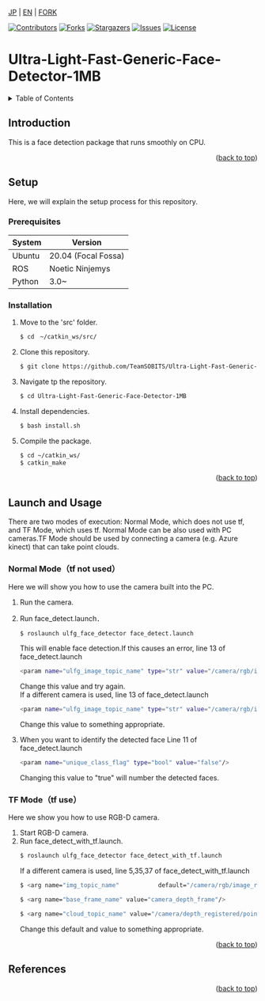 <a name="readme-top"></a>

[JP](README.md) | [EN](README_EN.md) | [FORK](README_FORK.md)

[![Contributors][contributors-shield]][contributors-url]
[![Forks][forks-shield]][forks-url]
[![Stargazers][stars-shield]][stars-url]
[![Issues][issues-shield]][issues-url]
[![License][license-shield]][license-url]

# Ultra-Light-Fast-Generic-Face-Detector-1MB

<!-- 目次 -->
<details>
  <summary>Table of Contents</summary>
  <ol>
    <li>
      <a href="#Introduction">Introduction</a>
    </li>
    <li>
      <a href="#Setup">Setup</a>
      <ul>
        <li><a href="#Prerequisites">Prerequisites</a></li>
        <li><a href="#Installation">Installation</a></li>
      </ul>
    </li>
    <li><a href="#Launch and Usage">Launch and Usage</a></li>
    <!-- <li><a href="#マイルストーン">マイルストーン</a></li> -->
    <!-- <li><a href="#変更履歴">変更履歴</a></li> -->
    <!-- <li><a href="#contributing">Contributing</a></li> -->
    <!-- <li><a href="#license">License</a></li> -->
    <li><a href="#References">References</a></li>
  </ol>
</details>



<!-- レポジトリの概要 -->
## Introduction

<!-- [![Product Name Screen Shot][product-screenshot]](https://example.com) -->

This is a face detection package that runs smoothly on CPU.

<p align="right">(<a href="#readme-top">back to top</a>)</p>



<!-- セットアップ -->
## Setup
Here, we will explain the setup process for this repository.

### Prerequisites
| System  | Version |
| ------------- | ------------- |
| Ubuntu | 20.04 (Focal Fossa) |
| ROS | Noetic Ninjemys |
| Python | 3.0~ |

### Installation

1. Move to the 'src' folder.
   ```sh
   $ cd　~/catkin_ws/src/
   ```
2. Clone this repository.
   ```sh
   $ git clone https://github.com/TeamSOBITS/Ultra-Light-Fast-Generic-Face-Detector-1MB.git
   ```
3. Navigate tp the repository.
   ```sh
   $ cd Ultra-Light-Fast-Generic-Face-Detector-1MB
   ```
4. Install dependencies.
    ```sh
    $ bash install.sh
    ```
5. Compile the package.
   ```sh
   $ cd ~/catkin_ws/
   $ catkin_make
   ```

<p align="right">(<a href="#readme-top">back to top</a>)</p>



<!-- 実行・操作方法 -->
## Launch and Usage
There are two modes of execution: Normal Mode, which does not use tf, and TF Mode, which uses tf.
Normal Mode can be also used with PC cameras.TF Mode should be used by connecting a camera (e.g. Azure kinect) that can take point clouds.


### Normal Mode（tf not used）
Here we will show you how to use the camera built into the PC.
1. Run the camera.
2. Run face_detect.launch．
    ```sh
    $ roslaunch ulfg_face_detector face_detect.launch
    ```
    This will enable face detection.If this causes an error, line 13 of face_detect.launch
    ```sh
    <param name="ulfg_image_topic_name" type="str" value="/camera/rgb/image_raw"/> 
    ```
    Change this value and try again.\
    If a different camera is used, line 13 of face_detect.launch
    ```sh
    <param name="ulfg_image_topic_name" type="str" value="/camera/rgb/image_raw"/>
    ```
    Change this value to something appropriate.

3. When you want to identify the detected face
    Line 11 of face_detect.launch
    ```sh
    <param name="unique_class_flag" type="bool" value="false"/> 
    ```
    Changing this value to "true" will number the detected faces.


### TF Mode（tf use）
Here we show you how to use RGB-D camera.
1. Start RGB-D camera.
2. Run face_detect_with_tf.launch.
    ```sh
    $ roslaunch ulfg_face_detector face_detect_with_tf.launch
    ```
    If a different camera is used, line 5,35,37 of face_detect_with_tf.launch
    ```sh
    $ <arg name="img_topic_name"           default="/camera/rgb/image_raw"/>

    $ <arg name="base_frame_name" value="camera_depth_frame"/> 

    $ <arg name="cloud_topic_name" value="/camera/depth_registered/points"/>
    ```
    Change this default and value to something appropriate.


<p align="right">(<a href="#readme-top">back to top</a>)</p>



<!-- マイルストーン -->
<!-- ## マイルストーン

- [x] 目標 1
- [ ] 目標 2
- [ ] 目標 3
    - [ ] サブ目標

現時点のバッグや新規機能の依頼を確認するために[Issueページ](https://github.com/github_username/repo_name/issues) をご覧ください．

<p align="right">(<a href="#readme-top">上に</a>)</p> -->



<!-- 変更履歴 -->
<!-- ## 変更履歴

- 2.0: 代表的なタイトル
  - 詳細 1
  - 詳細 2
  - 詳細 3
- 1.1: 代表的なタイトル
  - 詳細 1
  - 詳細 2
  - 詳細 3
- 1.0: 代表的なタイトル
  - 詳細 1
  - 詳細 2
  - 詳細 3 -->

<!-- CONTRIBUTING -->
<!-- ## Contributing

Contributions are what make the open source community such an amazing place to learn, inspire, and create. Any contributions you make are **greatly appreciated**.

If you have a suggestion that would make this better, please fork the repo and create a pull request. You can also simply open an issue with the tag "enhancement".
Don't forget to give the project a star! Thanks again!

1. Fork the Project
2. Create your Feature Branch (`git checkout -b feature/AmazingFeature`)
3. Commit your Changes (`git commit -m 'Add some AmazingFeature'`)
4. Push to the Branch (`git push origin feature/AmazingFeature`)
5. Open a Pull Request

<p align="right">(<a href="#readme-top">上に戻る</a>)</p> -->



<!-- LICENSE -->
<!-- ## License

Distributed under the MIT License. See `LICENSE.txt` for more information.

<p align="right">(<a href="#readme-top">上に戻る</a>)</p> -->



<!-- 参考文献 -->
## References

<!-- * [ROS Navigationスタックソフトウェア設計仕様](https://robo-marc.github.io/navigation_documents/)
* [explore_lite](http://wiki.ros.org/explore_lite) -->

<p align="right">(<a href="#readme-top">back to top</a>)</p>

<!-- MARKDOWN LINKS & IMAGES -->
<!-- https://www.markdownguide.org/basic-syntax/#reference-style-links -->
[contributors-shield]: https://img.shields.io/github/contributors/github_username/repo_name.svg?style=for-the-badge
[contributors-url]: https://github.com/github_username/repo_name/graphs/contributors
[forks-shield]: https://img.shields.io/github/forks/github_username/repo_name.svg?style=for-the-badge
[forks-url]: https://github.com/github_username/repo_name/network/members
[stars-shield]: https://img.shields.io/github/stars/github_username/repo_name.svg?style=for-the-badge
[stars-url]: https://github.com/github_username/repo_name/stargazers
[issues-shield]: https://img.shields.io/github/issues/github_username/repo_name.svg?style=for-the-badge
[issues-url]: https://github.com/github_username/repo_name/issues
[license-shield]: https://img.shields.io/github/license/github_username/repo_name.svg?style=for-the-badge
[license-url]: https://github.com/github_username/repo_name/blob/master/LICENSE.txt



